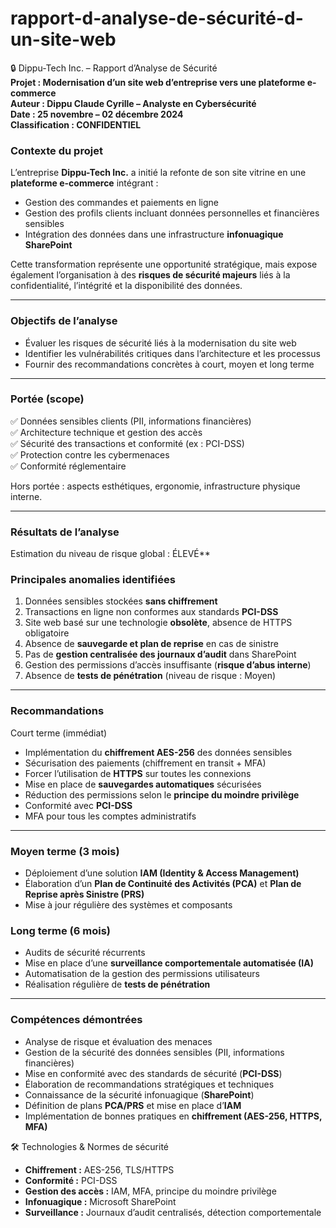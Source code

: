 # rapport-d-analyse-de-sécurité-d-un-site-web
 🔒 Dippu-Tech Inc. – Rapport d’Analyse de Sécurité  
**Projet : Modernisation d’un site web d’entreprise vers une plateforme e-commerce**  
**Auteur : Dippu Claude Cyrille – Analyste en Cybersécurité**  
**Date : 25 novembre – 02 décembre 2024**  
**Classification : CONFIDENTIEL**  

 ### Contexte du projet
L’entreprise **Dippu-Tech Inc.** a initié la refonte de son site vitrine en une **plateforme e-commerce** intégrant :  
- Gestion des commandes et paiements en ligne  
- Gestion des profils clients incluant données personnelles et financières sensibles  
- Intégration des données dans une infrastructure **infonuagique SharePoint**  

Cette transformation représente une opportunité stratégique, mais expose également l’organisation à des **risques de sécurité majeurs** liés à la confidentialité, l’intégrité et la disponibilité des données.

---

### Objectifs de l’analyse
- Évaluer les risques de sécurité liés à la modernisation du site web  
- Identifier les vulnérabilités critiques dans l’architecture et les processus  
- Fournir des recommandations concrètes à court, moyen et long terme  

---

### Portée (scope)
✅ Données sensibles clients (PII, informations financières)  
✅ Architecture technique et gestion des accès  
✅ Sécurité des transactions et conformité (ex : PCI-DSS)  
✅ Protection contre les cybermenaces  
✅ Conformité réglementaire  

Hors portée : aspects esthétiques, ergonomie, infrastructure physique interne.  

---

 ### Résultats de l’analyse
Estimation du niveau de risque global : ÉLEVÉ**  

### Principales anomalies identifiées
1. Données sensibles stockées **sans chiffrement**  
2. Transactions en ligne non conformes aux standards **PCI-DSS**  
3. Site web basé sur une technologie **obsolète**, absence de HTTPS obligatoire  
4. Absence de **sauvegarde et plan de reprise** en cas de sinistre  
5. Pas de **gestion centralisée des journaux d’audit** dans SharePoint  
6. Gestion des permissions d’accès insuffisante (**risque d’abus interne**)  
7. Absence de **tests de pénétration** (niveau de risque : Moyen)  

---

 ### Recommandations

Court terme (immédiat)
- Implémentation du **chiffrement AES-256** des données sensibles  
- Sécurisation des paiements (chiffrement en transit + MFA)  
- Forcer l’utilisation de **HTTPS** sur toutes les connexions  
- Mise en place de **sauvegardes automatiques** sécurisées  
- Réduction des permissions selon le **principe du moindre privilège**  
- Conformité avec **PCI-DSS**  
- MFA pour tous les comptes administratifs  
---

### Moyen terme (3 mois)
- Déploiement d’une solution **IAM (Identity & Access Management)**  
- Élaboration d’un **Plan de Continuité des Activités (PCA)** et **Plan de Reprise après Sinistre (PRS)**  
- Mise à jour régulière des systèmes et composants  

### Long terme (6 mois)
- Audits de sécurité récurrents  
- Mise en place d’une **surveillance comportementale automatisée (IA)**  
- Automatisation de la gestion des permissions utilisateurs  
- Réalisation régulière de **tests de pénétration**
  
---

### Compétences démontrées
- Analyse de risque et évaluation des menaces  
- Gestion de la sécurité des données sensibles (PII, informations financières)  
- Mise en conformité avec des standards de sécurité (**PCI-DSS**)  
- Élaboration de recommandations stratégiques et techniques  
- Connaissance de la sécurité infonuagique (**SharePoint**)  
- Définition de plans **PCA/PRS** et mise en place d’**IAM**  
- Implémentation de bonnes pratiques en **chiffrement (AES-256, HTTPS, MFA)**  


 🛠️ Technologies & Normes de sécurité
- **Chiffrement :** AES-256, TLS/HTTPS  
- **Conformité :** PCI-DSS  
- **Gestion des accès :** IAM, MFA, principe du moindre privilège  
- **Infonuagique :** Microsoft SharePoint  
- **Surveillance :** Journaux d’audit centralisés, détection comportementale  

